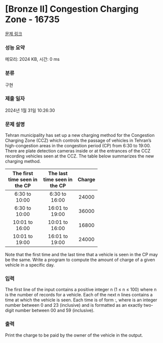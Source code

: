 # [Bronze II] Congestion Charging Zone - 16735 

[문제 링크](https://www.acmicpc.net/problem/16735) 

### 성능 요약

메모리: 2024 KB, 시간: 0 ms

### 분류

구현

### 제출 일자

2024년 1월 31일 10:26:30

### 문제 설명

<p>Tehran municipality has set up a new charging method for the Congestion Charging Zone (CCZ) which controls the passage of vehicles in Tehran’s high-congestion areas in the congestion period (CP) from 6:30 to 19:00. There are plate detection cameras inside or at the entrances of the CCZ recording vehicles seen at the CCZ. The table below summarizes the new charging method.</p>

<table class="table table-bordered" style="width: 60%;">
	<thead>
		<tr>
			<th style="text-align: center;">The first time seen in the CP</th>
			<th style="text-align: center;">The last time seen in the CP</th>
			<th style="text-align: center;">Charge</th>
		</tr>
	</thead>
	<tbody>
		<tr>
			<td style="text-align: center;">6:30 to 10:00</td>
			<td style="text-align: center;">6:30 to 16:00</td>
			<td style="text-align: center;">24000</td>
		</tr>
		<tr>
			<td style="text-align: center;">6:30 to 10:00</td>
			<td style="text-align: center;">16:01 to 19:00</td>
			<td style="text-align: center;">36000</td>
		</tr>
		<tr>
			<td style="text-align: center;">10:01 to 16:00</td>
			<td style="text-align: center;">10:01 to 16:00</td>
			<td style="text-align: center;">16800</td>
		</tr>
		<tr>
			<td style="text-align: center;">10:01 to 19:00</td>
			<td style="text-align: center;">16:01 to 19:00</td>
			<td style="text-align: center;">24000</td>
		</tr>
	</tbody>
</table>

<p>Note that the first time and the last time that a vehicle is seen in the CP may be the same. Write a program to compute the amount of charge of a given vehicle in a specific day.</p>

### 입력 

 <p>The first line of the input contains a positive integer n (1 ≤ n ≤ 100) where n is the number of records for a vehicle. Each of the next n lines contains a time at which the vehicle is seen. Each time is of form <hour>:<minute>, where <hour> is an integer number between 0 and 23 (inclusive) and <minute> is formatted as an exactly two-digit number between 00 and 59 (inclusive).</p>

### 출력 

 <p>Print the charge to be paid by the owner of the vehicle in the output.</p>

